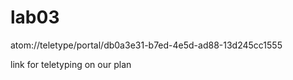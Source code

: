 # lab03

atom://teletype/portal/db0a3e31-b7ed-4e5d-ad88-13d245cc1555

link for teletyping on our plan
